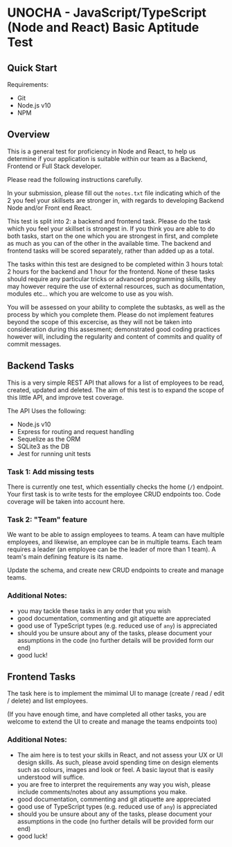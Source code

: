 # UNOCHA - JavaScript/TypeScript (Node and React) Basic Aptitude Test

## Quick Start

Requirements:
* Git
* Node.js v10
* NPM

## Overview

This is a general test for proficiency in Node and React,
to help us determine if your application is suitable within our team
as a Backend, Frontend or Full Stack developer.

Please read the following instructions carefully.

In your submission, please fill out the `notes.txt` file indicating which
of the 2 you feel your skillsets are stronger in,
with regards to developing Backend Node and/or Front end React.

This test is split into 2: a backend and frontend task.
Please do the task which you feel your skillset is strongest in.
If you think you are able to do both tasks,
start on the one which you are strongest in first,
and complete as much as you can of the other in the available time.
The backend and frontend tasks will be scored separately,
rather than added up as a total.

The tasks within this test are designed to be completed within 3 hours total:
2 hours for the backend and 1 hour for the frontend.
None of these tasks should require any particular tricks or advanced programming
skills, they may however require the use of external resources,
such as documentation, modules etc... which you are welcome to use as you wish.

You will be assessed on your ability to complete the subtasks, as well as the
process by which you complete them.
Please do not implement features beyond the scope of this excercise,
as they will not be taken into consideration during this assesment;
demonstrated good coding practices however will,
including the regularity and content of commits and quality of commit messages.

## Backend Tasks

This is a very simple REST API that allows for a list of employees to be read,
created, updated and deleted.
The aim of this test is to expand the scope of this little API,
and improve test coverage.

The API Uses the following:

* Node.js v10
* Express for routing and request handling
* Sequelize as the ORM
* SQLite3 as the DB
* Jest for running unit tests

### Task 1: Add missing tests

There is currently one test, which essentially checks the home (`/`) endpoint.
Your first task is to write tests for the employee CRUD endpoints too.
Code coverage will be taken into account here.

### Task 2: "Team" feature

We want to be able to assign employees to teams.
A team can have multiple employees, and likewise,
an employee can be in multiple teams.
Each team requires a leader (an employee can be the leader of more than 1 team).
A team's main defining feature is its name.

Update the schema, and create new CRUD endpoints to create and manage teams.

### Additional Notes:

* you may tackle these tasks in any order that you wish
* good documentation, commenting and git atiquette are appreciated
* good use of TypeScript types (e.g. reduced use of `any`) is appreciated
* should you be unsure about any of the tasks,
  please document your assumptions in the code
  (no further details will be provided form our end)
* good luck!

## Frontend Tasks

The task here is to implement the mimimal UI to manage
(create / read / edit / delete) and list employees.

(If you have enough time, and have completed all other tasks, you are welcome to
extend the UI to create and manage the teams endpoints too)

### Additional Notes:

* The aim here is to test your skills in React,
  and not assess your UX or UI design skills. As such, please avoid spending
  time on design elements such as colours, images and look or feel.
  A basic layout that is easily understood will suffice.
* you are free to interpret the requirements any way you wish,
  please include comments/notes about any assumptions you make.
* good documentation, commenting and git atiquette are appreciated
* good use of TypeScript types (e.g. reduced use of `any`) is appreciated
* should you be unsure about any of the tasks,
  please document your assumptions in the code
  (no further details will be provided form our end)
* good luck!
